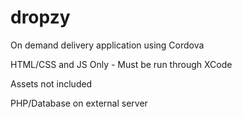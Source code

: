 # dropzy
On demand delivery application using Cordova

HTML/CSS and JS Only - Must be run through XCode

Assets not included

PHP/Database on external server

